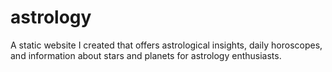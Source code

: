 # astrology
A static website I created that offers astrological insights, daily horoscopes, and information about stars and planets for astrology enthusiasts.
